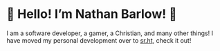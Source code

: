 # 🦕 Hello! I’m Nathan Barlow! 🦖
I am a software developer, a gamer, a Christian, and many other things!
I have moved my personal development over to [sr.ht](https://sr.ht/~nathanb/), check it out!
